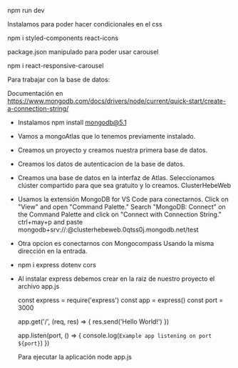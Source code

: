 npm run dev

Instalamos para poder hacer condicionales en el css

npm i styled-components react-icons

package.json manipulado para poder usar carousel

npm i react-responsive-carousel

Para trabajar con la base de datos:

Documentación en https://www.mongodb.com/docs/drivers/node/current/quick-start/create-a-connection-string/

- Instalamos npm install mongodb@5.1
- Vamos a mongoAtlas que lo tenemos previamente instalado.
- Creamos un proyecto y creamos nuestra primera base de datos.
- Creamos los datos de autenticacion de la base de datos.
- Creamos una base de datos en la interfaz de Atlas.
  Seleccionamos clúster compartido para que sea gratuito y lo creamos. ClusterHebeWeb
- Usamos la extensión MongoDB for VS Code para conectarnos.
  Click on "View" and open "Command Palette."
  Search "MongoDB: Connect" on the Command Palette and click on "Connect with Connection String." ctrl+may+p
  and paste mongodb+srv://<username>:<password>@clusterhebeweb.0qtss0j.mongodb.net/test

- Otra opcion es conectarnos con Mongocompass
  Usando la misma dirección en la entrada.

- npm i express dotenv cors
- Al instalar express debemos crear en la raiz de nuestro proyecto el archivo app.js

  const express = require('express')
  const app = express()
  const port = 3000

  app.get('/', (req, res) => {
  res.send('Hello World!')
  })

  app.listen(port, () => {
  console.log(`Example app listening on port ${port}`)
  })

  Para ejecutar la aplicación node app.js
